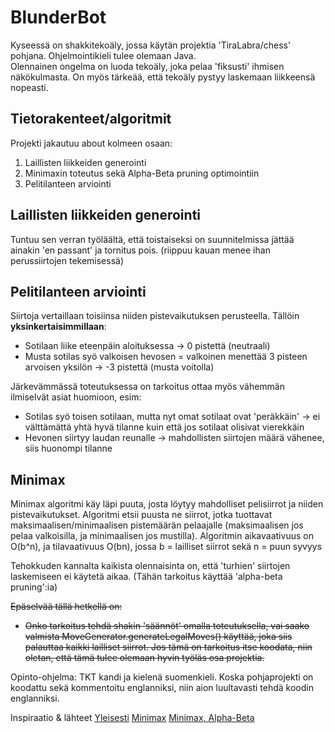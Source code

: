 # BlunderBot
Kyseessä on shakkitekoäly, jossa käytän projektia 'TiraLabra/chess' pohjana. Ohjelmointikieli tulee olemaan Java.   
Olennainen ongelma on luoda tekoäly, joka pelaa 'fiksusti' ihmisen näkökulmasta. On myös tärkeää, että tekoäly pystyy laskemaan liikkeensä nopeasti.

## Tietorakenteet/algoritmit
Projekti jakautuu about kolmeen osaan:
1. Laillisten liikkeiden generointi
2. Minimaxin toteutus sekä Alpha-Beta pruning optimointiin
3. Pelitilanteen arviointi 

## Laillisten liikkeiden generointi
Tuntuu sen verran työläältä, että toistaiseksi on suunnitelmissa jättää ainakin 'en passant' ja tornitus pois. (riippuu kauan menee ihan perussiirtojen tekemisessä)

## Pelitilanteen arviointi
Siirtoja vertaillaan toisiinsa niiden pistevaikutuksen perusteella. Tällöin **yksinkertaisimmillaan**:
- Sotilaan liike eteenpäin aloituksessa -> 0 pistettä (neutraali)
- Musta sotilas syö valkoisen hevosen = valkoinen menettää 3 pisteen arvoisen yksilön -> -3 pistettä (musta voitolla)

Järkevämmässä toteutuksessa on tarkoitus ottaa myös vähemmän ilmiselvät asiat huomioon, esim:
- Sotilas syö toisen sotilaan, mutta nyt omat sotilaat ovat 'peräkkäin' -> ei välttämättä yhtä hyvä tilanne kuin että jos sotilaat olisivat vierekkäin
- Hevonen siirtyy laudan reunalle -> mahdollisten siirtojen määrä vähenee, siis huonompi tilanne 

## Minimax
Minimax algoritmi käy läpi puuta, josta löytyy mahdolliset pelisiirrot ja niiden pistevaikutukset. Algoritmi etsii puusta ne siirrot, jotka tuottavat maksimaalisen/minimaalisen pistemäärän pelaajalle (maksimaalisen jos pelaa valkoisilla, ja minimaalisen jos mustilla).
Algoritmin aikavaativuus on O(b^n), 
ja tilavaativuus O(bn), jossa
b = lailliset siirrot sekä
n = puun syvyys

Tehokkuden kannalta kaikista olennaisinta on, että 'turhien' siirtojen laskemiseen ei käytetä aikaa. (Tähän tarkoitus käyttää 'alpha-beta pruning':ia)

~~Epäselvää tällä hetkellä on:~~
- ~~Onko tarkoitus tehdä shakin 'säännöt' omalla toteutuksella, vai saako valmista MoveGenerator.generateLegalMoves() käyttää, joka siis palauttaa kaikki lailliset siirrot. Jos tämä on tarkoitus itse koodata, niin oletan, että tämä tulee olemaan hyvin työläs osa projektia.~~

Opinto-ohjelma: TKT kandi ja kielenä suomenkieli. Koska pohjaprojekti on koodattu sekä kommentoitu englanniksi, niin aion luultavasti tehdä koodin englanniksi.


Inspiraatio & lähteet
[Yleisesti](https://www.freecodecamp.org/news/simple-chess-ai-step-by-step-1d55a9266977/)
[Minimax](https://cis.temple.edu/~vasilis/Courses/CIS603/Lectures/l7.html)
[Minimax, Alpha-Beta](https://github.com/carterjbastian/alpha-beta-chess-ai/blob/master/chess-ai.pdf)



